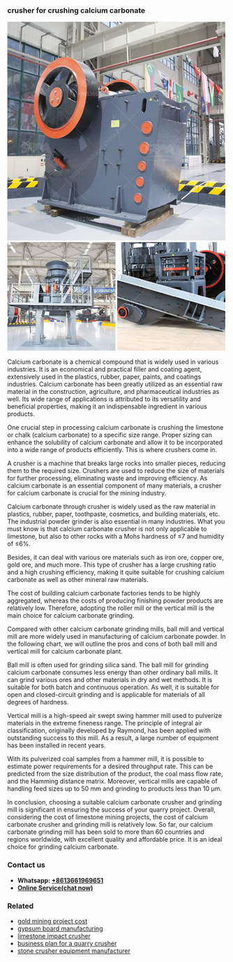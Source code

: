 <h3>crusher for crushing calcium carbonate</h3><img src='1708309382.jpg' alt=''><p>Calcium carbonate is a chemical compound that is widely used in various industries. It is an economical and practical filler and coating agent, extensively used in the plastics, rubber, paper, paints, and coatings industries. Calcium carbonate has been greatly utilized as an essential raw material in the construction, agriculture, and pharmaceutical industries as well. Its wide range of applications is attributed to its versatility and beneficial properties, making it an indispensable ingredient in various products.</p><p>One crucial step in processing calcium carbonate is crushing the limestone or chalk (calcium carbonate) to a specific size range. Proper sizing can enhance the solubility of calcium carbonate and allow it to be incorporated into a wide range of products efficiently. This is where crushers come in.</p><p>A crusher is a machine that breaks large rocks into smaller pieces, reducing them to the required size. Crushers are used to reduce the size of materials for further processing, eliminating waste and improving efficiency. As calcium carbonate is an essential component of many materials, a crusher for calcium carbonate is crucial for the mining industry.</p><p>Calcium carbonate through crusher is widely used as the raw material in plastics, rubber, paper, toothpaste, cosmetics, and building materials, etc. The industrial powder grinder is also essential in many industries. What you must know is that calcium carbonate crusher is not only applicable to limestone, but also to other rocks with a Mohs hardness of ≤7 and humidity of ≤6%.</p><p>Besides, it can deal with various ore materials such as iron ore, copper ore, gold ore, and much more. This type of crusher has a large crushing ratio and a high crushing efficiency, making it quite suitable for crushing calcium carbonate as well as other mineral raw materials.</p><p>The cost of building calcium carbonate factories tends to be highly aggregated, whereas the costs of producing finishing powder products are relatively low. Therefore, adopting the roller mill or the vertical mill is the main choice for calcium carbonate grinding.</p><p>Compared with other calcium carbonate grinding mills, ball mill and vertical mill are more widely used in manufacturing of calcium carbonate powder. In the following chart, we will outline the pros and cons of both ball mill and vertical mill for calcium carbonate plant.</p><p>Ball mill is often used for grinding silica sand. The ball mill for grinding calcium carbonate consumes less energy than other ordinary ball mills. It can grind various ores and other materials in dry and wet methods. It is suitable for both batch and continuous operation. As well, it is suitable for open and closed-circuit grinding and is applicable for materials of all degrees of hardness.</p><p>Vertical mill is a high-speed air swept swing hammer mill used to pulverize materials in the extreme fineness range. The principle of integral air classification, originally developed by Raymond, has been applied with outstanding success to this mill. As a result, a large number of equipment has been installed in recent years.</p><p>With its pulverized coal samples from a hammer mill, it is possible to estimate power requirements for a desired throughput rate. This can be predicted from the size distribution of the product, the coal mass flow rate, and the Hamming distance matrix. Moreover, vertical mills are capable of handling feed sizes up to 50 mm and grinding to products less than 10 µm.</p><p>In conclusion, choosing a suitable calcium carbonate crusher and grinding mill is significant in ensuring the success of your quarry project. Overall, considering the cost of limestone mining projects, the cost of calcium carbonate crusher and grinding mill is relatively low. So far, our calcium carbonate grinding mill has been sold to more than 60 countries and regions worldwide, with excellent quality and affordable price. It is an ideal choice for grinding calcium carbonate.</p><h3>Contact us</h3><ul><li><strong>Whatsapp:&nbsp;<a href="https://wa.me/8613661969651">+8613661969651</a></strong></li><li><a href="https://swt.shibang-china.com/?git&amp;zhl&amp;crusher for crushing calcium carbonate"><strong>Online Service(chat now)</strong></a></li></ul><h3>Related</h3><ul><li><a href='gold mining project cost.md'>gold mining project cost</a></li><li><a href='gypsum board manufacturing.md'>gypsum board manufacturing</a></li><li><a href='limestone impact crusher.md'>limestone impact crusher</a></li><li><a href='business plan for a quarry crusher.md'>business plan for a quarry crusher</a></li><li><a href='stone crusher equipment manufacturer.md'>stone crusher equipment manufacturer</a></li></ul>